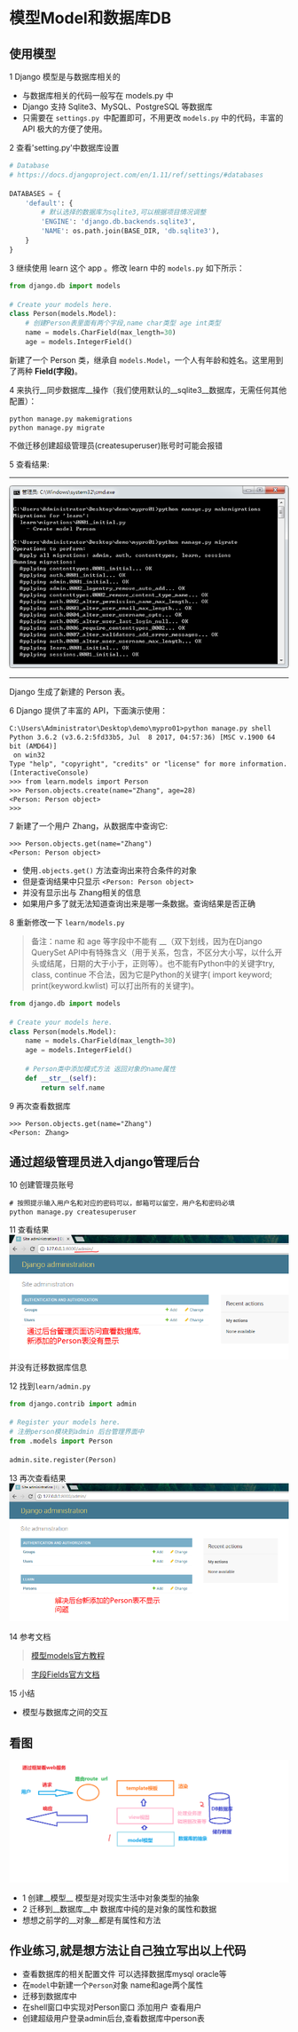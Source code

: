 # 模型Model和数据库DB
## 使用模型
1 Django 模型是与数据库相关的

* 与数据库相关的代码一般写在 models.py 中
* Django 支持 Sqlite3、MySQL、PostgreSQL 等数据库
* 只需要在 `settings.py `中配置即可，不用更改 `models.py` 中的代码，丰富的 API 极大的方便了使用。

2  查看'setting.py'中数据库设置
```python
# Database
# https://docs.djangoproject.com/en/1.11/ref/settings/#databases

DATABASES = {
    'default': {
        # 默认选择的数据库为sqlite3,可以根据项目情况调整
        'ENGINE': 'django.db.backends.sqlite3',
        'NAME': os.path.join(BASE_DIR, 'db.sqlite3'),
    }
}

```

3 继续使用 learn 这个 app 。修改 learn 中的 `models.py` 如下所示：
```python
from django.db import models

# Create your models here.
class Person(models.Model):
    # 创建Person表里面有两个字段,name char类型 age int类型
    name = models.CharField(max_length=30)
    age = models.IntegerField()
```
新建了一个 Person 类，继承自 `models.Model`，一个人有年龄和姓名。这里用到了两种 __Field(字段)__。

4 来执行__同步数据库__操作（我们使用默认的__sqlite3__数据库，无需任何其他配置）：
```
python manage.py makemigrations
python manage.py migrate
```
不做迁移创建超级管理员(createsuperuser)账号时可能会报错

5 查看结果: 
***
![测试结果1](_images/06-mirgate.png)
***
Django 生成了新建的 Person 表。

6 Django 提供了丰富的 API，下面演示使用：
```
C:\Users\Administrator\Desktop\demo\mypro01>python manage.py shell
Python 3.6.2 (v3.6.2:5fd33b5, Jul  8 2017, 04:57:36) [MSC v.1900 64 bit (AMD64)]
 on win32
Type "help", "copyright", "credits" or "license" for more information.
(InteractiveConsole)
>>> from learn.models import Person
>>> Person.objects.create(name="Zhang", age=28)
<Person: Person object>
>>>
```
7 新建了一个用户 Zhang，从数据库中查询它:
```
>>> Person.objects.get(name="Zhang")
<Person: Person object>
```
* 使用`.objects.get()` 方法查询出来符合条件的对象
* 但是查询结果中只显示 `<Person: Person object>`
* 并没有显示出与 Zhang相关的信息
* 如果用户多了就无法知道查询出来是哪一条数据。查询结果是否正确

8 重新修改一下 `learn/models.py`
> 备注：name 和 age 等字段中不能有 __（双下划线，因为在Django QuerySet API中有特殊含义（用于关系，包含，不区分大小写，以什么开头或结尾，日期的大于小于，正则等）。也不能有Python中的关键字try, class, continue 不合法，因为它是Python的关键字( import keyword; print(keyword.kwlist) 可以打出所有的关键字)。

```python
from django.db import models

# Create your models here.
class Person(models.Model):
    name = models.CharField(max_length=30)
    age = models.IntegerField()

    # Person类中添加模式方法 返回对象的name属性
    def __str__(self):
        return self.name
```
 
9 再次查看数据库
```
>>> Person.objects.get(name="Zhang")
<Person: Zhang>
```

## 通过超级管理员进入django管理后台
10 创建管理员账号
```
# 按照提示输入用户名和对应的密码可以，邮箱可以留空，用户名和密码必填
python manage.py createsuperuser
```

11 查看结果
![测试结果2](_images/06-db1.png)
并没有迁移数据库信息 

12 找到`learn/admin.py`
```python
from django.contrib import admin

# Register your models here.
# 注册person模块到admin 后台管理界面中
from .models import Person

admin.site.register(Person)
```

13 再次查看结果
![测试结果3](_images/06-db2.png)


14 参考文档
> [模型models官方教程](https://docs.djangoproject.com/en/1.11/topics/db/models/)

> [字段Fields官方文档](https://docs.djangoproject.com/en/1.11/ref/models/fields/)

15 小结
* 模型与数据库之间的交互

## 看图
![see-pic](_images/06-see-pic.png)
* 1 创建__模型__  模型是对现实生活中对象类型的抽象  
* 2 迁移到__数据库__中  数据库中纯的是对象的属性和数据
* 想想之前学的__对象__都是有属性和方法 

## 作业练习,就是想方法让自己独立写出以上代码
* 查看数据库的相关配置文件 可以选择数据库mysql oracle等
* 在`model`中新建一个`Person`对象 name和age两个属性 
* 迁移到数据库中
* 在shell窗口中实现对Person窗口 添加用户 查看用户
* 创建超级用户登录admin后台,查看数据库中person表